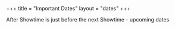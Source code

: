 +++
title = "Important Dates"
layout = "dates"
+++

After Showtime is just before the next Showtime - upcoming dates
